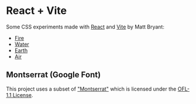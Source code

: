 # React + Vite

Some CSS experiments made with [React](https://react.dev/) and [Vite](https://vitejs.dev) by Matt Bryant:

- [Fire](https://brybrant.github.io/elements/#/fire)
- [Water](https://brybrant.github.io/elements/#/water)
- [Earth](https://brybrant.github.io/elements/#/earth)
- [Air](https://brybrant.github.io/elements/#/air)

## Montserrat (Google Font)

This project uses a subset of ["Montserrat"](https://github.com/JulietaUla/Montserrat) which is licensed under the [OFL-1.1 License](https://openfontlicense.org/).
